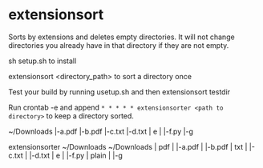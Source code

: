 # extensionsort

Sorts by extensions and deletes empty directories. It will not change directories you already have in that directory if they are not empty.

sh setup.sh to install

extensionsort <directory_path> to sort a directory once

Test your build by running usetup.sh and then extensionsort testdir

Run crontab -e and append `* * * * * extensionsorter <path to directory>` to keep a directory sorted.

~/Downloads
|-a.pdf
|-b.pdf
|-c.txt
|-d.txt
| e
| |-f.py
|-g

extensionsorter ~/Downloads
~/Downloads
| pdf
| |-a.pdf
| |-b.pdf
| txt
| |-c.txt
| |-d.txt
| e
| |-f.py
| plain
| |-g

